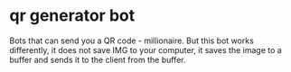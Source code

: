 # qr generator bot
Bots that can send you a QR code - millionaire. But this bot works differently, it does not save IMG to your computer, it saves the image to a buffer and sends it to the client from the buffer.

